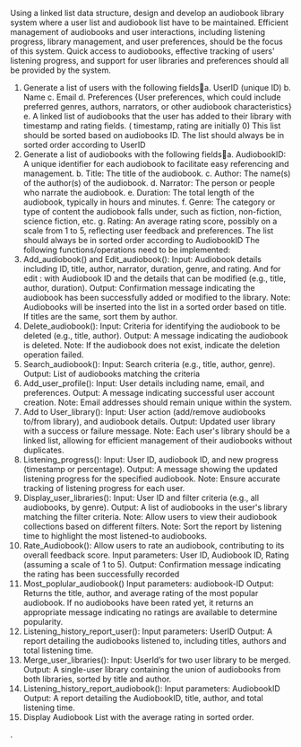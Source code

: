 Using a linked list data structure, design and develop an audiobook library system where a user list 
and audiobook list have to be maintained. Efficient management of audiobooks and user 
interactions, including listening progress, library management, and user preferences, should be the 
focus of this system. Quick access to audiobooks, effective tracking of users' listening progress, and 
support for user libraries and preferences should all be provided by the system. 
1. Generate a list of users with the following fieldsa. UserID (unique ID)
b. Name
c. Email
d. Preferences {User preferences, which could include preferred genres, authors, 
narrators, or other audiobook characteristics}
e. A linked list of audiobooks that the user has added to their library with timestamp 
and rating fields. ( timestamp, rating are initially 0) This list should be sorted based 
on audiobooks ID.
 The list should always be in sorted order according to UserID
2. Generate a list of audiobooks with the following fieldsa. AudiobookID: A unique identifier for each audiobook to facilitate easy referencing 
and management.
b. Title: The title of the audiobook.
c. Author: The name(s) of the author(s) of the audiobook.
d. Narrator: The person or people who narrate the audiobook.
e. Duration: The total length of the audiobook, typically in hours and minutes.
f. Genre: The category or type of content the audiobook falls under, such as fiction, 
non-fiction, science fiction, etc.
g. Rating: An average rating score, possibly on a scale from 1 to 5, reflecting user 
feedback and preferences.
The list should always be in sorted order according to AudiobookID
The following functions/operations need to be implemented:
1. Add_audiobook() and Edit_audiobook():
Input: Audiobook details including ID, title, author, narrator, duration, genre, and rating. 
And for edit : with Audiobook ID and the details that can be modified (e.g., title, author, 
duration).
Output: Confirmation message indicating the audiobook has been successfully added or 
modified to the library.
Note: Audiobooks will be inserted into the list in a sorted order based on title. If titles are 
the same, sort them by author.
2. Delete_audiobook():
Input: Criteria for identifying the audiobook to be deleted (e.g., title, author).
Output: A message indicating the audiobook is deleted.
Note: If the audiobook does not exist, indicate the deletion operation failed.
3. Search_audiobook():
Input: Search criteria (e.g., title, author, genre).
Output: List of audiobooks matching the criteria
4. Add_user_profile(): 
Input: User details including name, email, and preferences.
Output: A message indicating successful user account creation.
Note: Email addresses should remain unique within the system.
5. Add to User_library():
Input: User action (add/remove audiobooks to/from library), and audiobook details.
Output: Updated user library with a success or failure message.
Note: Each user's library should be a linked list, allowing for efficient management of their 
audiobooks without duplicates.
6. Listening_progress():
Input: User ID, audiobook ID, and new progress (timestamp or percentage).
Output: A message showing the updated listening progress for the specified audiobook.
Note: Ensure accurate tracking of listening progress for each user.
7. Display_user_libraries():
Input: User ID and filter criteria (e.g., all audiobooks, by genre).
Output: A list of audiobooks in the user's library matching the filter criteria.
Note: Allow users to view their audiobook collections based on different filters.
Note: Sort the report by listening time to highlight the most listened-to audiobooks.
8. Rate_Audiobook(): Allow users to rate an audiobook, contributing to its overall feedback 
score.
Input parameters: User ID, Audiobook ID, Rating (assuming a scale of 1 to 5).
Output: Confirmation message indicating the rating has been successfully recorded
9. Most_poplular_audiobook()
Input parameters: audiobook-ID
Output: Returns the title, author, and average rating of the most popular audiobook. If no 
audiobooks have been rated yet, it returns an appropriate message indicating no ratings are 
available to determine popularity.
10. Listening_history_report_user():
Input parameters: UserID
Output: A report detailing the audiobooks listened to, including titles, authors and total 
listening time.
11. Merge_user_libraries():
 Input: UserId’s for two user library to be merged.
Output: A single-user library containing the union of audiobooks from both libraries, sorted 
by title and author.
12. Listening_history_report_audiobook():
Input parameters: AudiobookID
Output: A report detailing the AudiobookID, title, author, and total listening time.
13. Display Audiobook List with the average rating in sorted order.
 
. 

